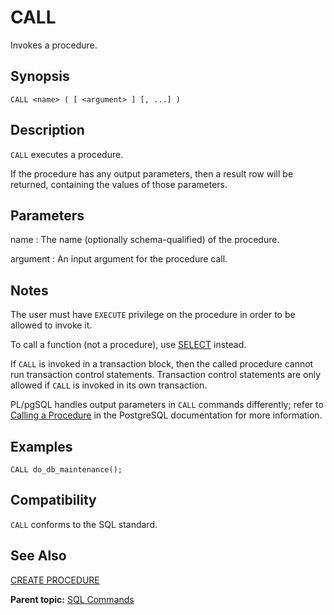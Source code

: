 # CALL

Invokes a procedure.

## Synopsis

``` {#sql_command_synopsis}
CALL <name> ( [ <argument> ] [, ...] )
```

## Description

`CALL` executes a procedure.

If the procedure has any output parameters, then a result row will be returned, containing the values of those parameters.

## Parameters

name
:   The name (optionally schema-qualified) of the procedure.

argument
:   An input argument for the procedure call.

## Notes

The user must have `EXECUTE` privilege on the procedure in order to be allowed to invoke it.

To call a function (not a procedure), use [SELECT](SELECT.html) instead.

If `CALL` is invoked in a transaction block, then the called procedure cannot run transaction control statements. Transaction control statements are only allowed if `CALL` is invoked in its own transaction.

PL/pgSQL handles output parameters in `CALL` commands differently; refer to [Calling a Procedure](https://www.postgresql.org/docs/12/plpgsql-control-structures.html#PLPGSQL-STATEMENTS-CALLING-PROCEDURE) in the PostgreSQL documentation for more information.

## Examples

```
CALL do_db_maintenance();
```

## Compatibility

`CALL` conforms to the SQL standard.

## See Also

[CREATE PROCEDURE](CREATE_PROCEDURE.html)

**Parent topic:** [SQL Commands](../sql_commands/sql_ref.html)

